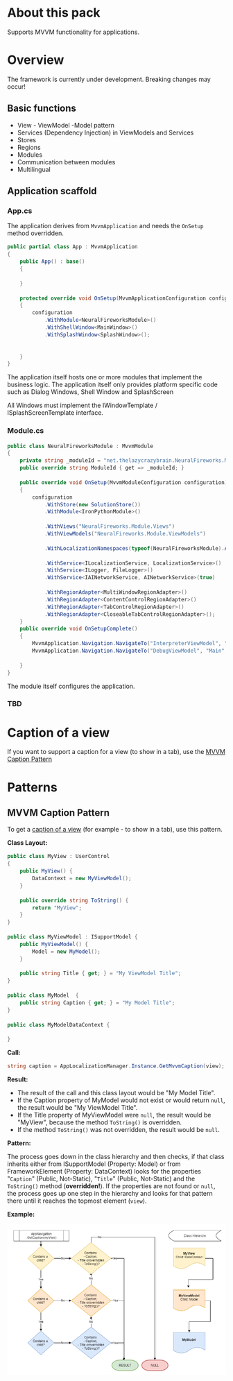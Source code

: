﻿# About this pack
Supports MVVM functionality for applications.

# Overview
The framework is currently under development. Breaking changes may occur!

## Basic functions
- View - ViewModel -Model pattern
- Services (Dependency Injection) in ViewModels and Services
- Stores
- Regions
- Modules
- Communication between modules
- Multilingual

## Application scaffold
### App.cs
The application derives from `MvvmApplication` and needs the `OnSetup` method overridden.

```cs
public partial class App : MvvmApplication
{
    public App() : base()
    {
                
    }

    protected override void OnSetup(MvvmApplicationConfiguration configuration)
    {
        configuration
            .WithModule<NeuralFireworksModule>()
            .WithShellWindow<MainWindow>()
            .WithSplashWindow<SplashWindow>();

                
    }
}
```
The application itself hosts one or more modules that implement the business logic. The application itself only provides platform specific code such as Dialog Windows, Shell Window and SplashScreen

All Windows must implement the IWindowTemplate / ISplashScreenTemplate interface.

### Module.cs
```cs
public class NeuralFireworksModule : MvvmModule
{
    private string _moduleId = "net.thelazycrazybrain.NeuralFireworks.Module.NeuralFireworksModule";
    public override string ModuleId { get => _moduleId; }

    public override void OnSetup(MvvmModuleConfiguration configuration)
    {
        configuration
            .WithStore(new SolutionStore())
            .WithModule<IronPythonModule>()

            .WithViews("NeuralFireworks.Module.Views")
            .WithViewModels("NeuralFireworks.Module.ViewModels")

            .WithLocalizationNamespaces(typeof(NeuralFireworksModule).Assembly, new[] { "NeuralFireworks.Module.Localizations" })

            .WithService<ILocalizationService, LocalizationService>()
            .WithService<ILogger, FileLogger>()
            .WithService<IAINetworkService, AINetworkService>(true)

            .WithRegionAdapter<MultiWindowRegionAdapter>()
            .WithRegionAdapter<ContentControlRegionAdapter>()
            .WithRegionAdapter<TabControlRegionAdapter>()
            .WithRegionAdapter<CloseableTabControlRegionAdapter>();
    }
    public override void OnSetupComplete()
    {
        MvvmApplication.Navigation.NavigateTo("InterpreterViewModel", "ModalRegion", null, null);
        MvvmApplication.Navigation.NavigateTo("DebugViewModel", "Main", null, null);

    }
}
```
The module itself configures the application.

### TBD

# Caption of a view
If you want to support a caption for a view (to show in a tab), use the [MVVM Caption Pattern](#mvvm-caption-pattern)

# Patterns
## MVVM Caption Pattern
To get a [caption of a view](#caption-of-a-view) (for example - to show in a tab), use this pattern.


**Class Layout:**

```csharp
public class MyView : UserControl 
{
    public MyView() {
        DataContext = new MyViewModel();
    }

    public override string ToString() {
        return "MyView";
    }
}

public class MyViewModel : ISupportModel {
    public MyViewModel() {
        Model = new MyModel();
    }

    public string Title { get; } = "My ViewModel Title";
}

public class MyModel  {
    public string Caption { get; } = "My Model Title";
}

public class MyModelDataContext {

}
```

**Call:**

```csharp
string caption = AppLocalizationManager.Instance.GetMvvmCaption(view);
```

**Result:**

- The result of the call and this class layout would be "My Model Title".
- If the Caption property of MyModel would not exist or would return ```null```, the result would be "My ViewModel Title".
- If the Title property of MyViewModel were ```null```, the result would be "MyView", because the method ```ToString()``` is overridden.
- If the method ```ToString()``` was not overridden, the result would be ```null```.


**Pattern:**

The process goes down in the class hierarchy and then checks, if that class inherits either from ISupportModel (Property: Model) or from FrameworkElement (Property: DataContext) looks for the properties "```Caption```" (Public, Not-Static), "```Title```" (Public, Not-Static) and the ```ToString()``` method (**overridden!**).
If the properties are not found or ```null```, the process goes up one step in the hierarchy and looks for that pattern there until it reaches the topmost element (```view```).

**Example:**

![Alt text](MVVM%20Caption%20Pattern%20Example.png)

